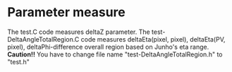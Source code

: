 # Parameter measure

The test.C code measures deltaZ parameter.
The test-DeltaAngleTotalRegion.C code measures deltaEta(pixel, pixel), deltaEta(PV, pixel), deltaPhi-difference overall region based on Junho's eta range.
<br>
**Caution!!** You have to change file name "test-DeltaAngleTotalRegion.h" to "test.h" 
